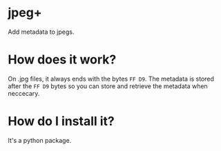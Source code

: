 # jpeg+

Add metadata to jpegs.

# How does it work?

On .jpg files, it always ends with the bytes ```FF D9```. The metadata is stored after the ```FF D9``` bytes so you can store and retrieve the metadata when neccecary.

# How do I install it?

It's a python package.
